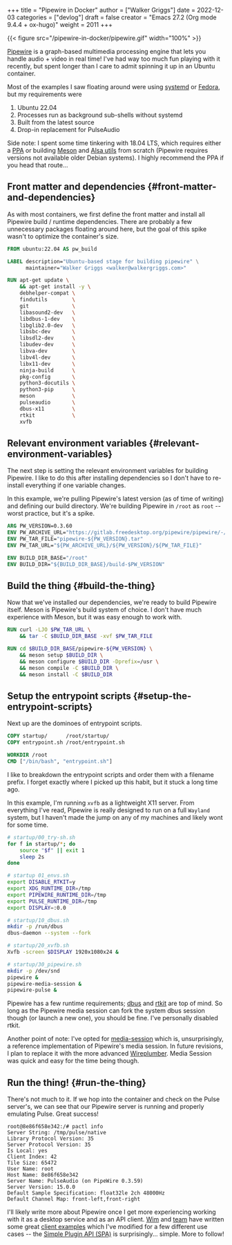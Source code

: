+++
title = "Pipewire in Docker"
author = ["Walker Griggs"]
date = 2022-12-03
categories = ["devlog"]
draft = false
creator = "Emacs 27.2 (Org mode 9.4.4 + ox-hugo)"
weight = 2011
+++

{{< figure src="/pipewire-in-docker/pipewire.gif" width="100%" >}}

[Pipewire](https://pipewire.org/) is a graph-based multimedia processing engine that lets you handle audio + video in real time! I've had way too much fun playing with it recently, but spent longer than I care to admit spinning it up in an Ubuntu container.

Most of the examples I saw floating around were using [systemd](https://www.freedesktop.org/wiki/Software/systemd/) or [Fedora](https://getfedora.org/en/server/), but my requirements were

1.  Ubuntu 22.04
2.  Processes run as background sub-shells without systemd
3.  Built from the latest source
4.  Drop-in replacement for PulseAudio

Side note: I spent some time tinkering with 18.04 LTS, which requires either a [PPA](https://pipewire-debian.github.io/pipewire-debian/) or building [Meson](https://mesonbuild.com/Reproducible-builds.html) and [Alsa utils](https://github.com/alsa-project/alsa-utils) from scratch (Pipewire requires versions not available older Debian systems). I highly recommend the PPA if you head that route...


## Front matter and dependencies {#front-matter-and-dependencies}

As with most containers, we first define the front matter and install all Pipewire build / runtime dependencies. There are probably a few unnecessary packages floating around here, but the goal of this spike wasn't to optimize the container's size.

```Dockerfile
FROM ubuntu:22.04 AS pw_build

LABEL description="Ubuntu-based stage for building pipewire" \
      maintainer="Walker Griggs <walker@walkergriggs.com>"

RUN apt-get update \
    && apt-get install -y \
    debhelper-compat \
    findutils        \
    git              \
    libasound2-dev   \
    libdbus-1-dev    \
    libglib2.0-dev   \
    libsbc-dev       \
    libsdl2-dev      \
    libudev-dev      \
    libva-dev        \
    libv4l-dev       \
    libx11-dev       \
    ninja-build      \
    pkg-config       \
    python3-docutils \
    python3-pip      \
    meson            \
    pulseaudio       \
    dbus-x11         \
    rtkit            \
    xvfb
```


## Relevant environment variables {#relevant-environment-variables}

The next step is setting the relevant environment variables for building Pipewire. I like to do this after installing dependencies so I don't have to re-install everything if one variable changes.

In this example, we're pulling Pipewire's latest version (as of time of writing) and defining our build directory. We're building Pipewire in `/root` as `root` -- worst practice, but it's a spike.

```Dockerfile
ARG PW_VERSION=0.3.60
ENV PW_ARCHIVE_URL="https://gitlab.freedesktop.org/pipewire/pipewire/-/archive"
ENV PW_TAR_FILE="pipewire-${PW_VERSION}.tar"
ENV PW_TAR_URL="${PW_ARCHIVE_URL}/${PW_VERSION}/${PW_TAR_FILE}"

ENV BUILD_DIR_BASE="/root"
ENV BUILD_DIR="${BUILD_DIR_BASE}/build-$PW_VERSION"
```


## Build the thing {#build-the-thing}

Now that we've installed our dependencies, we're ready to build Pipewire itself. Meson is Pipewire's build system of choice. I don't have much experience with Meson, but it was easy enough to work with.

```Dockerfile
RUN curl -LJO $PW_TAR_URL \
    && tar -C $BUILD_DIR_BASE -xvf $PW_TAR_FILE

RUN cd $BUILD_DIR_BASE/pipewire-${PW_VERSION} \
    && meson setup $BUILD_DIR \
    && meson configure $BUILD_DIR -Dprefix=/usr \
    && meson compile -C $BUILD_DIR \
    && meson install -C $BUILD_DIR
```


## Setup the entrypoint scripts {#setup-the-entrypoint-scripts}

Next up are the dominoes of entrypoint scripts.

```Dockerfile
COPY startup/      /root/startup/
COPY entrypoint.sh /root/entrypoint.sh

WORKDIR /root
CMD ["/bin/bash", "entrypoint.sh"]
```

I like to breakdown the entrypoint scripts and order them with a filename prefix. I forget exactly where I picked up this habit, but it stuck a long time ago.

In this example, I'm running `xvfb` as a lightweight X11 server. From everything I've read, Pipewire is really designed to run on a full `Wayland` system, but I haven't made the jump on any of my machines and likely wont for some time.

```bash
# startup/00_try-sh.sh
for f in startup/*; do
    source "$f" || exit 1
    sleep 2s
done

# startup 01_envs.sh
export DISABLE_RTKIT=y
export XDG_RUNTIME_DIR=/tmp
export PIPEWIRE_RUNTIME_DIR=/tmp
export PULSE_RUNTIME_DIR=/tmp
export DISPLAY=:0.0

# startup/10_dbus.sh
mkdir -p /run/dbus
dbus-daemon --system --fork

# startup/20_xvfb.sh
Xvfb -screen $DISPLAY 1920x1080x24 &

# startup/30_pipewire.sh
mkdir -p /dev/snd
pipewire &
pipewire-media-session &
pipewire-pulse &
```

Pipewire has a few runtime requirements; [dbus](https://www.freedesktop.org/wiki/Software/dbus/) and [rtkit](https://github.com/heftig/rtkit) are top of mind. So long as the Pipewire media session can fork the system dbus session though (or launch a new one), you should be fine. I've personally disabled rtkit.

Another point of note: I've opted for [media-session](https://gitlab.freedesktop.org/pipewire/media-session) which is, unsurprisingly, a reference implementation of Pipewire's media session. In future revisions, I plan to replace it with the more advanced [Wireplumber](https://gitlab.freedesktop.org/pipewire/wireplumber). Media Session was quick and easy for the time being though.


## Run the thing! {#run-the-thing}

There's not much to it. If we hop into the container and check on the Pulse server's, we can see that our Pipewire server is running and properly emulating Pulse. Great success!

```text
root@8e86f658e342:/# pactl info
Server String: /tmp/pulse/native
Library Protocol Version: 35
Server Protocol Version: 35
Is Local: yes
Client Index: 42
Tile Size: 65472
User Name: root
Host Name: 8e86f658e342
Server Name: PulseAudio (on PipeWire 0.3.59)
Server Version: 15.0.0
Default Sample Specification: float32le 2ch 48000Hz
Default Channel Map: front-left,front-right
```

I'll likely write more about Pipewire once I get more experiencing working with it as a desktop service and as an API client. [Wim](https://hachyderm.io/@wtay@fosstodon.org) and [team](https://hachyderm.io/@pipewire@fosstodon.org) have written some great [client examples](https://docs.pipewire.org/examples.html) which I've modified for a few different use cases -- the [Simple Plugin API (SPA)](https://docs.pipewire.org/page_spa.html) is surprisingly... simple. More to follow!
